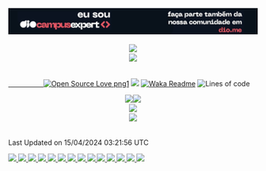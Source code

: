 <div align="center">
 <a href="https://dio.me/sign-up?ref=64FGMY2B6E">
  <img src="assets/dioCampusExpert-mini-banner.png" loading="lazy" alt="img DIO Campus Expert">
 </a>
</div>
<!--
<div align="center">
 <img src="assets/hello_worldBackWhite.png" alt="img hello world">
</div>
&nbsp;&nbsp;&nbsp;&nbsp;&nbsp;&nbsp;&nbsp;&nbsp;&nbsp;&nbsp;&nbsp;&nbsp;&nbsp;&nbsp;&nbsp;&nbsp;&nbsp;&nbsp;&nbsp;&nbsp;&nbsp;&nbsp;&nbsp;&nbsp;&nbsp;&nbsp;&nbsp;&nbsp;&nbsp;&nbsp;&nbsp;&nbsp;&nbsp;&nbsp;&nbsp;[![Spotify](https://novatorem-marcosbarker.vercel.app/api/spotify)](https://open.spotify.com/user/marcos_barker)
-->
<!--
<div align="center">
  <p>
    <a href="https://coinmarketcap.com/">
      <h1>My cRyPtOs</h1>
    </a>
  </p>
    <a href="https://cardano.org/">
      <img height="50" src="assets/crypto/ADA.png" loading="lazy"/>
    </a>
    <a href="https://www.algorand.com/">
      <img height="50" src="assets/crypto/ALGO.png" loading="lazy"/>
    </a>
    <a href="https://www.binance.com/pt-BR">
      <img height="50" src="assets/crypto/BNB.png" loading="lazy"/>
    </a>
    <a href="https://chronosecosystem.com/">
      <img height="50" src="assets/crypto/CHRONOSOL.png" loading="lazy"/>
    </a>
    <a href="https://crypto.com/">
      <img height="50" src="assets/crypto/CRO.png" loading="lazy"/> 
    </a>
 <!--
    <a href="https://www.cryptoships.club/">
      <img height="50" src="assets/crypto/CSHIP.png"/>
    </a>
-->
<!--
    <a href="https://coinshopp.io/pt/coinshopp-cshop/">
      <img height="50" src="assets/crypto/CSHOP.png" loading="lazy"/>
    </a>
    <a href="https://dogelonmars.com/">
      <img height="50" src="assets/crypto/ELON.png" loading="lazy"/>
    </a>
    <a href="https://fantom.foundation/">
      <img height="50" src="assets/crypto/FTM.png" loading="lazy"/>
    </a>
    <a href="https://chain.link/">
      <img height="50" src="assets/crypto/LINK.png" loading="lazy"/>
    </a>
    <a href="https://polygon.technology/">
      <img height="50" src="assets/crypto/MATIC.png" loading="lazy"/>
    </a>
    <a href="https://shibatoken.com/">
      <img height="50" src="assets/crypto/SHIB.png" loading="lazy"/>
    </a>
    <a href="https://solana.com/">
      <img height="50" src="assets/crypto/SOL.png" loading="lazy"/>
    </a>
    <a href="https://tether.to/en/">
      <img height="50" src="assets/crypto/USDT.png" loading="lazy"/>
    </a>
</div>
-->
<br>
<div align="center">
  <a href="https://open.spotify.com/user/marcos_barker">
  <img src="https://novatorem-marcosbarker.vercel.app/api/spotify" loading="lazy"/><br>
  <img src="https://spotify-recently-played-readme.vercel.app/api?user=marcos_barker&count=3<={count}<=10" loading="lazy"/>
</div>
 
<!--[<img alt="GIF" height="130px" src="https://media.giphy.com/media/6iG7AvqmLXgTvay1dq/giphy.gif">](https://open.spotify.com/user/marcos_barker)<br>-->
<!--&nbsp;&nbsp;&nbsp;&nbsp;&nbsp;&nbsp;&nbsp;&nbsp;&nbsp;&nbsp;&nbsp;&nbsp;&nbsp;&nbsp;&nbsp;&nbsp;&nbsp;&nbsp;&nbsp;-->

 <br>

<!--&nbsp;&nbsp;&nbsp;&nbsp;&nbsp;&nbsp;&nbsp;&nbsp;&nbsp;&nbsp;&nbsp;&nbsp;&nbsp;&nbsp;&nbsp;&nbsp;&nbsp;&nbsp;&nbsp;&nbsp;&nbsp;&nbsp;&nbsp;&nbsp;&nbsp;&nbsp;&nbsp;&nbsp;&nbsp;&nbsp;&nbsp;&nbsp;&nbsp;&nbsp;&nbsp;&nbsp;&nbsp;&nbsp;&nbsp;&nbsp;&nbsp;&nbsp;&nbsp;&nbsp;&nbsp;&nbsp;&nbsp;&nbsp;&nbsp;&nbsp;&nbsp;&nbsp;&nbsp;&nbsp;&nbsp;&nbsp;&nbsp;&nbsp;&nbsp;&nbsp;&nbsp;&nbsp;&nbsp;&nbsp;&nbsp;&nbsp;&nbsp;&nbsp;&nbsp;&nbsp;&nbsp;&nbsp;&nbsp;&nbsp;&nbsp;&nbsp;&nbsp;&nbsp;-->
&nbsp;&nbsp;&nbsp;&nbsp;&nbsp;&nbsp;&nbsp;&nbsp;&nbsp;&nbsp;&nbsp;&nbsp;&nbsp;&nbsp;&nbsp;&nbsp;&nbsp;&nbsp;[![Open Source Love png1](https://badges.frapsoft.com/os/v1/open-source.png?v=103)](https://github.com/ellerbrock/open-source-badges/)    ![](https://komarev.com/ghpvc/?username=marcosbarker) <!--&nbsp;&nbsp;&nbsp;&nbsp;&nbsp;&nbsp;&nbsp;&nbsp;&nbsp;&nbsp;&nbsp;&nbsp;&nbsp;&nbsp;&nbsp;&nbsp;&nbsp;&nbsp;&nbsp;&nbsp;&nbsp;&nbsp;&nbsp;&nbsp;&nbsp;&nbsp;&nbsp;&nbsp;--> [![Waka Readme](https://github.com/marcosbarker/marcosbarker/actions/workflows/waka-readme.yml/badge.svg?branch=master)](https://github.com/marcosbarker/marcosbarker/actions/workflows/waka-readme.yml) <!--[![wakatime](https://wakatime.com/badge/user/bf89f39c-412c-49f3-aff6-6f6512e18f18.svg)](https://wakatime.com/@bf89f39c-412c-49f3-aff6-6f6512e18f18)--> <!--![Code Time](http://img.shields.io/badge/Code%20Time-955%20hrs%2053%20mins-blue) --> ![Lines of code](https://img.shields.io/badge/From%20Hello%20World%20I%27ve%20Written-67234%20lines%20of%20code-blue) 
<div align="center">
  <a href="https://linktr.ee/marcos_barker">
  <img height="125px" src="https://github-readme-stats.vercel.app/api?username=marcosbarker&hide=stars&hide_title=true&hide_border=true&show_icons=true&include_all_commits=true&count_private=true&line_height=21&text_color=000&icon_color=3AFC55&bg_color=0,c64dff,4dfcff,52fa5a&theme=graywhite" /><img height="125px" src="https://github-readme-stats.vercel.app/api/top-langs/?username=marcosbarker&hide_title=true&hide_border=true&hide=PLpgSQL,jupyter%20notebook&layout=compact&langs_count=7&exclude_repo=comp426,Redventures-Movie-Quotes&text_color=000&icon_color=fff&bg_color=0,52fa5a,ffc64d&theme=graywhite" />
  </a></br>
</div>

<!--servidores-stats-->
<!--https://readme-stats-marcosbarker.vercel.app/-->
<!--https://github-readme-stats.vercel.app/-->

<div align="center">
  <img src="https://github-profile-trophy.vercel.app/?username=marcosbarker&theme=dracula&no-bg=false&no-frame=false&title=Commit&title=Issues&title=MultipleLang&title=PullRequest&title=Repositories" loading="lazy">
</div>

<div align="center">
  <img width="550" src="https://github-readme-streak-stats.herokuapp.com?user=marcosbarker&theme=vue&hide_border=true&stroke=000000&ring=FF914C&fire=C254FF&currStreakNum=000000&sideNums=282A36&currStreakLabel=000000&sideLabels=000000&dates=282A36" loading="lazy">
</div>

<br>

<!--
![Code Time](http://img.shields.io/badge/Code%20Time-0%20secs-blue)
![Code Time](http://img.shields.io/badge/Code%20Time-0%20secs-blue)
-->
<!--START_SECTION:waka-->

 Last Updated on 15/04/2024 03:21:56 UTC
<!--END_SECTION:waka-->
<!--INICIO GRAFICO-->
<!--
<a>
  <img width="800px" src="https://activity-graph.herokuapp.com/graph?username=marcosbarker&bg_color=ffffff&color=000000&line=3AFC55&point=c64dff&area=true&hide_border=true" loading="lazy"/>
</a>
-->
<!--FIM GRAFICO-->
<!--INICIO PINS STIYLE-->
<a href="https://github.com/marcosbarker/alura.imersaoJava.2023">
  <img height="auto" src="https://github-readme-stats.vercel.app/api/pin/?username=marcosbarker&repo=alura.imersaoJava.2023&bg_color=0,3B93E6,4dfcff,3AFC55&theme=graywhite" loading="lazy"/>
</a>
<a href="https://github.com/marcosbarker/alura.imersaoDev.2023">
  <img height="auto" src="https://github-readme-stats.vercel.app/api/pin/?username=marcosbarker&repo=alura.imersaoDev.2023&bg_color=0,3B93E6,4dfcff,3AFC55&theme=graywhite" loading="lazy"/>
</a>
<a href="https://github.com/OsZeressemos/zeroCommerce">
  <img height="140px" src="https://github-readme-stats.vercel.app/api/pin/?username=marcosbarker&repo=zeroCommerce&bg_color=0,3B93E6,4dfcff,3AFC55&theme=graywhite" loading="lazy"/>
</a>  
<a href="https://github.com/marcosbarker/serratec.residencia">  
  <img height="140px" src="https://github-readme-stats.vercel.app/api/pin/?username=marcosbarker&repo=serratec.residencia&bg_color=0,3AFC55,52fa5a,52fa5a,ffc64d&theme=graywhite" loading="lazy"/>
</a>
<a href="https://github.com/marcosbarker/alura.imersaoDev">
  <img height="140px" src="https://github-readme-stats.vercel.app/api/pin/?username=marcosbarker&repo=alura.imersaoDev&bg_color=0,3B93E6,4dfcff,3AFC55&theme=graywhite" loading="lazy"/>
</a>  
<a href="https://github.com/marcosbarker/alura.imersaoReact-Alurakut">  
  <img height="140px" src="https://github-readme-stats.vercel.app/api/pin/?username=marcosbarker&repo=alura.imersaoReact-Alurakut&bg_color=0,3AFC55,52fa5a,ffc64d&theme=graywhite" loading="lazy"/>
</a>
<a href="https://github.com/marcosbarker/SUS-agendamento">
  <img href="140px" src="https://github-readme-stats.vercel.app/api/pin/?username=marcosbarker&repo=SUS-agendamento&bg_color=0,3B93E6,4dfcff,4dfcff,4dfcff,3AFC55&theme=graywhite" loading="lazy"/>
</a>
<a href="https://github.com/marcosbarker/DecolaTech-Avanade">  
  <img href="140px" src="https://github-readme-stats.vercel.app/api/pin/?username=marcosbarker&repo=DecolaTech-Avanade&bg_color=0,52fa5a,ffc64d&theme=graywhite" loading="lazy"/>
</a>
<a href="https://github.com/marcosbarker/instagram-clone-homepage">  
  <img href="140px" src="https://github-readme-stats.vercel.app/api/pin/?username=marcosbarker&repo=instagram-clone-homepage&bg_color=3B93E6,3B93E6,4dfcff,52fa5a&theme=graywhite" loading="lazy"/>
</a>
<a href="https://github.com/marcosbarker/netflix-simple-copy">  
  <img href="140px" src="https://github-readme-stats.vercel.app/api/pin/?username=marcosbarker&repo=netflix-simple-copy&bg_color=0,52fa5a,ffc64d,ffc64d&theme=graywhite" loading="lazy"/>
</a>
<a href="https://github.com/marcosbarker/javaPOO">
  <img href="140px" src="https://github-readme-stats.vercel.app/api/pin/?username=marcosbarker&repo=javaPOO&bg_color=0,3B93E6,4dfcff,4dfcff,4dfcff,3AFC55&theme=graywhite" loading="lazy"/>
</a>
<a href="https://github.com/marcosbarker/NLW4-rocketpay">  
  <img href="140px" src="https://github-readme-stats.vercel.app/api/pin/?username=marcosbarker&repo=NLW4-rocketpay&bg_color=0,52fa5a,ffc64d&theme=graywhite" loading="lazy"/>
</a>
<a href="https://github.com/marcosbarker/Csharp-CFBcursos">
  <img height="140px" src="https://github-readme-stats.vercel.app/api/pin/?username=marcosbarker&repo=Csharp-CFBcursos&bg_color=0,3B93E6,4dfcff,3AFC55&theme=graywhite" loading="lazy"/>
</a>  
<a href="https://github.com/marcosbarker/zeromonMarketPlace">  
  <img height="140px"  src="https://github-readme-stats.vercel.app/api/pin/?username=marcosbarker&repo=zeromonMarketPlace&bg_color=0,3AFC55,52fa5a,ffc64d&theme=graywhite" loading="lazy"/>
</a>
<!--FIM PINS STIYLE-->
<!--
#c64dff
#3AFC55
#52fa5a
#ffc64d
#3B93E6
#4dfcff
#ffffff
#9e4c98
#00e658
#df82f2
#000000
-->
<!--INICIO AREA TESTE
* # EM TESTE 🧪🧪🧪🧪
Spotify Recently Played README Generator<br>
Markdown code snippet:
![Alt text](https://spotify-recently-played-readme.vercel.app/api?user=marcos_barker)
For custom count (1 ≤ {count} ≤ 10):
![Alt text](https://spotify-recently-played-readme.vercel.app/api?user=marcos_barker&count=3<={count}<=10)
For custom width (300 ≤ {width} ≤ 1000):
![Alt text](https://spotify-recently-played-readme.vercel.app/api?user=marcos_barker&width=450<={width}<=1000)
FIM AREA TESTE-->
